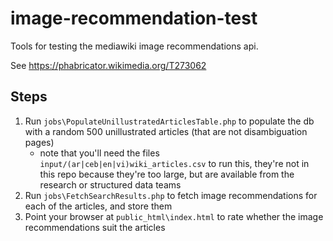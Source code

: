 # image-recommendation-test

Tools for testing the mediawiki image recommendations api.

See https://phabricator.wikimedia.org/T273062 

## Steps
1. Run `jobs\PopulateUnillustratedArticlesTable.php` to populate the db with a random 500 unillustrated articles (that are not disambiguation pages)
    * note that you'll need the files `input/(ar|ceb|en|vi)wiki_articles.csv` to run this, they're not in this repo because they're too large, but are available from the research or structured data teams
2. Run `jobs\FetchSearchResults.php` to fetch image recommendations for each of the articles, and store them
3. Point your browser at `public_html\index.html` to rate whether the image recommendations suit the articles 
